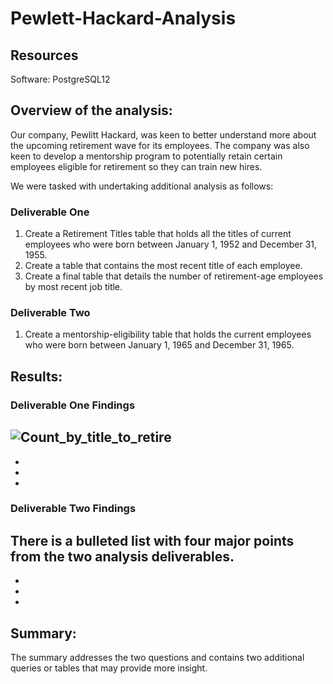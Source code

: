 # Pewlett-Hackard-Analysis

## Resources

Software: PostgreSQL12 

## Overview of the analysis:

Our company, Pewlitt Hackard, was keen to better understand more about the upcoming retirement wave for its employees.  The company was also keen to develop a mentorship program to potentially retain certain employees eligible for retirement so they can train new hires.  

We were tasked with undertaking additional analysis as follows:

### Deliverable One
1) Create a Retirement Titles table that holds all the titles of current employees who were born between January 1, 1952 and December 31, 1955.
2) Create a table that contains the most recent title of each employee. 
3) Create a final table that details the number of retirement-age employees by most recent job title.

### Deliverable Two
1) Create a mentorship-eligibility table that holds the current employees who were born between January 1, 1965 and December 31, 1965.

## Results:

### Deliverable One Findings

![Count_by_title_to_retire]()
-
-
-
-
### Deliverable Two Findings
There is a bulleted list with four major points from the two analysis deliverables. 
-
-
-
-

## Summary:

The summary addresses the two questions and contains two additional queries or tables that may provide more insight. 
